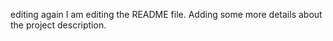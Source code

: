 editing again
I am editing the README file. Adding some more details about the project description.
